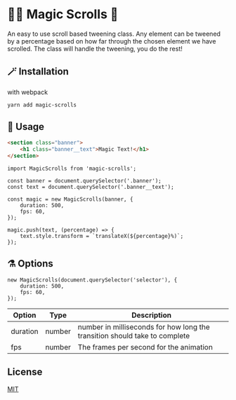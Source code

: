 # 🧙‍♀️ Magic Scrolls 📜

An easy to use scroll based tweening class.
Any element can be tweened by a percentage based on how far through the chosen element we have scrolled.
The class will handle the tweening, you do the rest!

## 🪄 Installation

with webpack

```bash
yarn add magic-scrolls
```

## 🧪 Usage

```html
<section class="banner">
	<h1 class="banner__text">Magic Text!</h1>
</section>
```

```es6
import MagicScrolls from 'magic-scrolls';

const banner = document.querySelector('.banner');
const text = document.querySelector('.banner__text');

const magic = new MagicScrolls(banner, {
	duration: 500,
	fps: 60,
});

magic.push(text, (percentage) => {
	text.style.transform = `translateX(${percentage}%)`;
});
```

## ⚗️ Options

```es6
new MagicScrolls(document.querySelector('selector'), {
	duration: 500,
	fps: 60,
});
```

| Option | Type | Description |
|--------|------|-------------|
| duration | number | number in milliseconds for how long the transition should take to complete | 
| fps | number | The frames per second for the animation | 


## License
[MIT](https://choosealicense.com/licenses/mit/)

